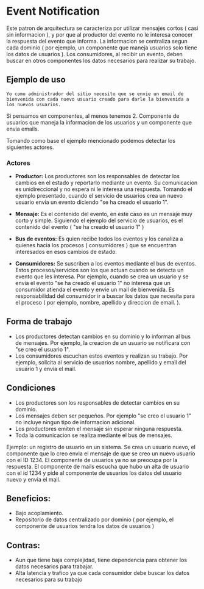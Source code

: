 # Event Notification
Este patron de arquitectura se caracteriza por utilizar mensajes cortos ( casi sin informacion ), y por que al productor del evento no le interesa conocer la respuesta del evento que informa. 
La informacion se centraliza segun cada dominio ( por ejemplo, un componente que maneja usuarios solo tiene los datos de usuarios ).
Los consumidores, al recibir un evento, deben buscar en otros componentes los datos necesarios para realizar su trabajo.

## Ejemplo de uso
```
Yo como administrador del sitio necesito que se envie un email de bienvenida con cada nuevo usuario creado para darle la bienvenida a los nuevos usuarios.
```

Si pensamos en componentes, al menos tenemos 2. Componente de usuarios que maneja la informacion de los usuarios y un componente que envia emails.

Tomando como base el ejemplo mencionado podemos detectar los siguientes actores.

### Actores
- **Productor:** Los productores son los responsables de detectar los cambios en el estado y reportarlo mediante un evento. Su comunicacion es unidireccional y no espera ni le interesa una respuesta. Tomando el ejemplo presentado, cuando el servicio de usuarios crea un nuevo usuario envia un evento diciendo "se ha creado el usuario 1".

- **Mensaje:** Es el contenido del evento, en este caso es un mensaje muy corto y simple. Siguiendo el ejemplo del servicio de usuarios, es el contenido del evento ( "se ha creado el usuario 1" )

- **Bus de eventos:** Es quien recibe todos los eventos y los canaliza a quienes hacia los procesos ( consumidores ) que se encuentran interesados en esos cambios de estado. 

- **Consumidores:** Se suscriben a los eventos mediante el bus de eventos. Estos procesos/servicios son los que actuan cuando se detecta un evento que les interesa. Por ejemplo, cuando se crea un usuario y se envia el evento "se ha creado el usuario 1" no interesa que un consumidor atienda el evento y envie un mail de bienvenida. Es responsabilidad del consumidor ir a buscar los datos que necesita para el proceso ( por ejemplo, nombre, apellido y direccion de email. ).

## Forma de trabajo
- Los productores detectan cambios en su dominio y lo informan al bus de mensajes. Por ejemplo, la creacion de un usuario se notificara con "se creo el usuario 1".
- Los consumidores escuchan estos eventos y realizan su trabajo. Por ejemplo, solicita al servicio de usuarios nombre, apellido y email del usuario 1 y envia el mail.

## Condiciones
 - Los productores son los responsables de detectar cambios en su dominio.
 - Los mensajes deben ser pequeños. Por ejemplo "se creo el usuario 1" no incluye ningun tipo de informacion adicional.
 - Los productores emiten el mensaje sin esperar ninguna respuesta.
 - Toda la comunicacion se realiza mediante el bus de mensajes.

 Ejemplo: un registro de usuario en un sistema. Se crea un usuario nuevo, el componente que lo creo envia el mensaje de que se creo un nuevo usuario con el ID 1234. 
 El componente de usuarios ya no se preocupa por la respuesta. El componente de mails escucha que hubo un alta de usuario con el id 1234 y pide al componente de usuarios
 los datos del usuario nuevo y envia el mail.

## Beneficios:
 - Bajo acoplamiento.
 - Repositorio de datos centralizado por dominio ( por ejemplo, el componente de usuarios tendra los datos de usuarios )

## Contras:
 - Aun que tiene baja complejidad, tiene dependencia para obtener los datos necesarios para trabajar.
 - Alta latencia y trafico ya que cada consumidor debe buscar los datos necesarios para su trabajo

